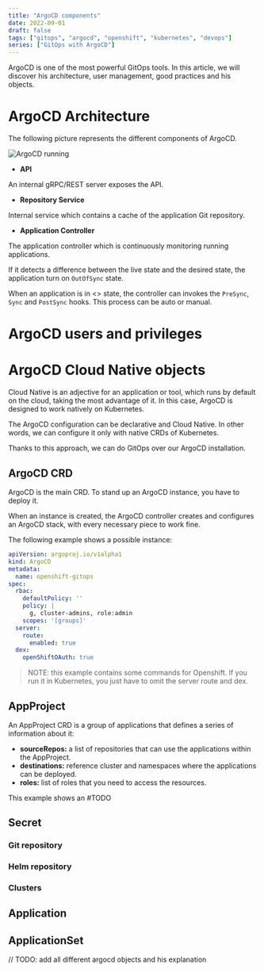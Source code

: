 ```yaml
---
title: "ArgoCD components"
date: 2022-09-01
draft: false
tags: ["gitops", "argocd", "openshift", "kubernetes", "devops"]
series: ["GitOps with ArgoCD"]
---
```


ArgoCD is one of the most powerful GitOps tools. In this article, we will discover his architecture, user management, good practices and his objects. 
<!--more-->

# ArgoCD Architecture

The following picture represents the different components of ArgoCD.

![ArgoCD running](/images/argocd-architecture.png)

* **API** 

An internal gRPC/REST server exposes the API.

* **Repository Service** 

Internal service which contains a cache of the application Git repository.

* **Application Controller** 

The application controller which is continuously monitoring running applications. 

If it detects a difference between the live state and the desired state, the application turn on ```OutOfSync``` state. 

When an application is in <<OutOfSyc>> state, the controller can invokes the ```PreSync```, ```Sync``` and ```PostSync``` hooks. This process can be auto or manual.

# ArgoCD users and privileges

# ArgoCD Cloud Native objects

Cloud Native is an adjective for an application or tool, which runs by default on the cloud, taking the most advantage of it. In this case, ArgoCD is designed to work natively on Kubernetes. 

The ArgoCD configuration can be declarative and Cloud Native. In other words, we can configure it only with native CRDs of Kubernetes. 

Thanks to this approach, we can do GitOps over our ArgoCD installation. 

## ArgoCD CRD

ArgoCD is the main CRD. To stand up an ArgoCD instance, you have to deploy it. 

When an instance is created, the ArgoCD controller creates and configures an ArgoCD stack, with every necessary piece to work fine.

The following example shows a possible instance:

```yaml
apiVersion: argoproj.io/v1alpha1
kind: ArgoCD
metadata:
  name: openshift-gitops
spec:
  rbac:
    defaultPolicy: ''
    policy: |
      g, cluster-admins, role:admin
    scopes: '[groups]'
  server: 
    route:
      enabled: true
  dex:
    openShiftOAuth: true
```

> NOTE: this example contains some commands for Openshift. If you run it in Kubernetes, you just have to omit the server route and dex. 

## AppProject

An AppProject CRD is a group of applications that defines a series of information about it:

* **sourceRepos:** a list of repositories that can use the applications within the AppProject.
* **destinations:** reference cluster and namespaces where the applications can be deployed.
* **roles:** list of roles that you need to access the resources.

This example shows an 
#TODO

## Secret
### Git repository
### Helm repository
### Clusters
## Application
## ApplicationSet

// TODO: add all different argocd objects and his explanation